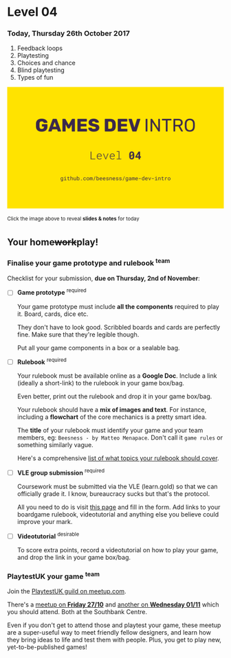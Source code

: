 # Level 04

### Today, Thursday 26th October 2017

1. Feedback loops
2. Playtesting
3. Choices and chance
4. Blind playtesting
5. Types of fun

[![](assets/pres.png)](https://docs.google.com/presentation/d/1S4x4IqFL065v33GvzYo77Ip1e0OMLywXmQWw8nrKa4s/edit?usp=sharing) 

<sup>Click the image above to reveal  **slides & notes** for today</sup>

## Your home<del>work</del>play!

### Finalise your game prototype and rulebook <sup>team</sup>

Checklist for your submission, **due on Thursday, 2nd of November**:

- [ ] **Game prototype** <sup>required</sup>

	Your game prototype must include **all the components** required to play it. Board, cards, dice etc.
	
	They don't have to look good. Scribbled boards and cards are perfectly fine. Make sure that they're legible though.
	
	Put all your game components in a box or a sealable bag.

- [ ] **Rulebook** <sup>required</sup>

	Your rulebook must be available online as a **Google Doc**. Include a link (ideally a short-link) to the rulebook in your game box/bag. 
	
	Even better, print out the rulebook and drop it in your game box/bag. 
	
	Your rulebook should have a **mix of images and text**. For instance, including a **flowchart** of the core mechanics is a pretty smart idea.
	
	The **title** of your rulebook must identify your game and your team members, eg: `Beesness - by Matteo Menapace`. Don't call it `game rules` or something similarly vague.
	
	Here's a comprehensive [list of what topics your rulebook should cover](../03/README.md#draft-a-rulebook-for-your-game-prototype-team).

- [ ] **VLE group submission** <sup>required</sup> 

	Coursework must be submitted via the VLE (learn.gold) so that we can officially grade it. I know, bureaucracy sucks but that's the protocol. 
	
	 All you need to do is visit [this page](https://learn.gold.ac.uk/mod/assign/view.php?id=494284) and fill in the form. Add links to your boardgame rulebook, videotutorial and anything else you believe could improve your mark.

- [ ] **Videotutorial** <sup>desirable</sup>
	
	To score extra points, record a videotutorial on how to play your game, and drop the link in your game box/bag.



### PlaytestUK your game <sup>team</sup>

Join the [PlaytestUK guild on meetup.com](https://www.meetup.com/Playtest/).

There's a [meetup on **Friday 27/10**](https://www.meetup.com/Playtest/events/243645528/) and [another on **Wednesday 01/11**](https://www.meetup.com/Playtest/events/243930497/) which you should attend. Both at the Southbank Centre.

Even if you don't get to attend those and playtest your game, these meetup are a super-useful way to meet friendly fellow designers, and learn how they bring ideas to life and test them with people. Plus, you get to play new, yet-to-be-published games!